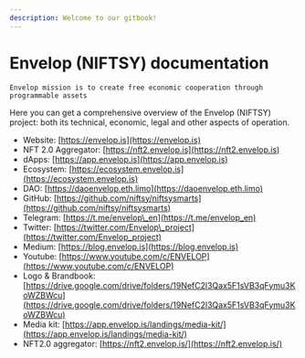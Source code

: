 ```yaml
---
description: Welcome to our gitbook!
---
```


# Envelop (NIFTSY) documentation

```
Envelop mission is to create free economic cooperation through programmable assets
```

Here you can get a comprehensive overview of the Envelop (NIFTSY) project: both its technical, economic, legal and other aspects of operation.

* Website: [https://envelop.is](https://envelop.is)
* NFT 2.0 Aggregator: [https://nft2.envelop.is](https://nft2.envelop.is)
* dApps: [https://app.envelop.is](https://app.envelop.is)
* Ecosystem: [https://ecosystem.envelop.is](https://ecosystem.envelop.is)
* DAO: [https://daoenvelop.eth.limo](https://daoenvelop.eth.limo)
* GitHub: [https://github.com/niftsy/niftsysmarts](https://github.com/niftsy/niftsysmarts)
* Telegram: [https://t.me/envelop\_en](https://t.me/envelop_en)
* Twitter: [https://twitter.com/Envelop\_project](https://twitter.com/Envelop_project)
* Medium: [https://blog.envelop.is](https://blog.envelop.is)
* Youtube: [https://www.youtube.com/c/ENVELOP](https://www.youtube.com/c/ENVELOP)
* Logo & Brandbook: [https://drive.google.com/drive/folders/19NefC2l3Qax5F1sVB3qFymu3KoWZBWcu](https://drive.google.com/drive/folders/19NefC2l3Qax5F1sVB3qFymu3KoWZBWcu)
* Media kit: [https://app.envelop.is/landings/media-kit/](https://app.envelop.is/landings/media-kit/)
* NFT2.0 aggregator: [https://nft2.envelop.is/](https://nft2.envelop.is/)
